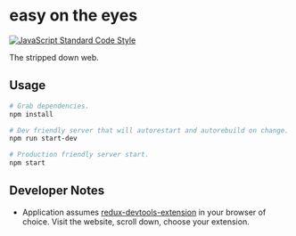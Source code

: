 # easy on the eyes

[![JavaScript Standard Code Style](https://img.shields.io/badge/code%20style-standard-brightgreen.svg)](http://standardjs.com/)

The stripped down web.

## Usage

```bash
# Grab dependencies.
npm install

# Dev friendly server that will autorestart and autorebuild on change.
npm run start-dev

# Production friendly server start.
npm start
```

## Developer Notes

* Application assumes [redux-devtools-extension](https://github.com/zalmoxisus/redux-devtools-extension) in your browser of choice. Visit the website, scroll down, choose your extension.
